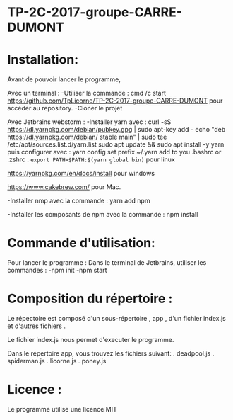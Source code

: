 # TP-2C-2017-groupe-CARRE-DUMONT

# Installation:

Avant de pouvoir lancer le programme,

Avec un terminal : 
-Utiliser la commande : cmd /c start https://github.com/TpLicorne/TP-2C-2017-groupe-CARRE-DUMONT pour accéder au repository.
-Cloner le projet

Avec Jetbrains webstorm :
-Installer yarn avec :
curl -sS https://dl.yarnpkg.com/debian/pubkey.gpg | sudo apt-key add -
echo "deb https://dl.yarnpkg.com/debian/ stable main" | sudo tee /etc/apt/sources.list.d/yarn.list
sudo apt update && sudo apt install -y yarn puis configurer avec : yarn config set prefix ~/.yarn
add to you .bashrc or .zshrc : `export PATH=$PATH:$(yarn global bin)` pour linux

https://yarnpkg.com/en/docs/install pour windows

https://www.cakebrew.com/ pour Mac. 

-Installer nmp avec la commande : yarn add npm

-Installer les composants de npm avec la commande : npm install

# Commande d'utilisation:

Pour lancer le programme :
Dans le terminal de Jetbrains, utiliser les commandes :
-npm init
-npm start

# Composition du répertoire :

Le répectoire est composé d'un sous-répertoire , app , d'un fichier index.js et d'autres fichiers .

Le fichier index.js nous permet d'executer le programme. 

Dans le répertoire app, vous trouvez les fichiers suivant:
. deadpool.js
. spiderman.js
. licorne.js
. poney.js


# Licence :

Le programme utilise une licence MIT

